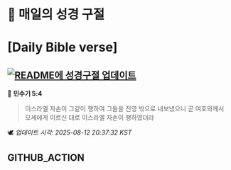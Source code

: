 # 🙏 매일의 성경 구절
# [Daily Bible verse]
## [![README에 성경구절 업데이트](https://github.com/DONGSUKA/first_test/actions/workflows/update-readme-bible.yml/badge.svg)](https://github.com/DONGSUKA/first_test/actions/workflows/update-readme-bible.yml)
<!-- START_BIBLE_VERSE -->
📖 **민수기 5:4**
> 이스라엘 자손이 그같이 행하여 그들을 진영 밖으로 내보냈으니 곧 여호와께서 모세에게 이르신 대로 이스라엘 자손이 행하였더라

🕊️ _업데이트 시각: 2025-08-12 20:37:32 KST_
  <!-- END_BIBLE_VERSE -->
## GITHUB_ACTION
